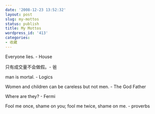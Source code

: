 ```yaml
---
date: '2008-12-23 13:52:32'
layout: post
slug: my-mottos
status: publish
title: My Mottos
wordpress_id: '413'
categories:
- 收藏
---
```


Everyone lies. - House

只有成交量不会做假。- 爸

man is mortal. - Logics

Women and children can be careless but not men. - The God Father

Where are they? - Fermi

Fool me once, shame on you; fool me twice, shame on me. - proverbs

